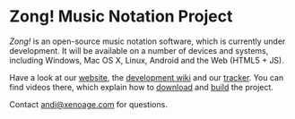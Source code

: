 # Zong! Music Notation Project

_Zong!_ is an open-source music notation software, which is currently under development. It will be available on a number of devices and systems, including Windows, Mac OS X, Linux, Android and the Web (HTML5 + JS).

Have a look at our [website](http://www.zong-music.com/), the [development wiki](https://xenoage.atlassian.net/wiki/display/ZONG/Zong!+Wiki) and our [tracker](https://xenoage.atlassian.net/). You can find videos there, which explain how to [download](https://xenoage.atlassian.net/wiki/display/ZONG/Download) and [build](https://xenoage.atlassian.net/wiki/display/ZONG/Compile) the project.

Contact andi@xenoage.com for questions.
